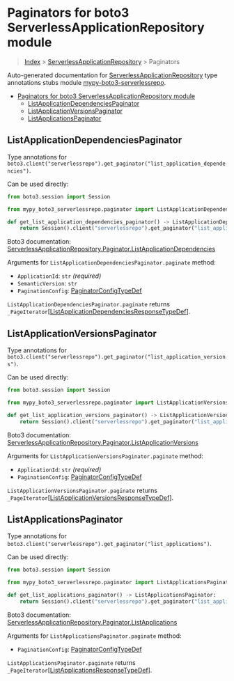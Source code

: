 <a id="paginators-for-boto3-serverlessapplicationrepository-module"></a>

# Paginators for boto3 ServerlessApplicationRepository module

> [Index](..) > [ServerlessApplicationRepository](.) > Paginators

Auto-generated documentation for
[ServerlessApplicationRepository](https://boto3.amazonaws.com/v1/documentation/api/latest/reference/services/serverlessrepo.html#ServerlessApplicationRepository)
type annotations stubs module
[mypy-boto3-serverlessrepo](https://pypi.org/project/mypy-boto3-serverlessrepo/).

- [Paginators for boto3 ServerlessApplicationRepository module](#paginators-for-boto3-serverlessapplicationrepository-module)
  - [ListApplicationDependenciesPaginator](#listapplicationdependenciespaginator)
  - [ListApplicationVersionsPaginator](#listapplicationversionspaginator)
  - [ListApplicationsPaginator](#listapplicationspaginator)

<a id="listapplicationdependenciespaginator"></a>

## ListApplicationDependenciesPaginator

Type annotations for
`boto3.client("serverlessrepo").get_paginator("list_application_dependencies")`.

Can be used directly:

```python
from boto3.session import Session

from mypy_boto3_serverlessrepo.paginator import ListApplicationDependenciesPaginator

def get_list_application_dependencies_paginator() -> ListApplicationDependenciesPaginator:
    return Session().client("serverlessrepo").get_paginator("list_application_dependencies")
```

Boto3 documentation:
[ServerlessApplicationRepository.Paginator.ListApplicationDependencies](https://boto3.amazonaws.com/v1/documentation/api/latest/reference/services/serverlessrepo.html#ServerlessApplicationRepository.Paginator.ListApplicationDependencies)

Arguments for `ListApplicationDependenciesPaginator.paginate` method:

- `ApplicationId`: `str` *(required)*
- `SemanticVersion`: `str`
- `PaginationConfig`:
  [PaginatorConfigTypeDef](./type_defs.md#paginatorconfigtypedef)

`ListApplicationDependenciesPaginator.paginate` returns
`_PageIterator`\[[ListApplicationDependenciesResponseTypeDef](./type_defs.md#listapplicationdependenciesresponsetypedef)\].

<a id="listapplicationversionspaginator"></a>

## ListApplicationVersionsPaginator

Type annotations for
`boto3.client("serverlessrepo").get_paginator("list_application_versions")`.

Can be used directly:

```python
from boto3.session import Session

from mypy_boto3_serverlessrepo.paginator import ListApplicationVersionsPaginator

def get_list_application_versions_paginator() -> ListApplicationVersionsPaginator:
    return Session().client("serverlessrepo").get_paginator("list_application_versions")
```

Boto3 documentation:
[ServerlessApplicationRepository.Paginator.ListApplicationVersions](https://boto3.amazonaws.com/v1/documentation/api/latest/reference/services/serverlessrepo.html#ServerlessApplicationRepository.Paginator.ListApplicationVersions)

Arguments for `ListApplicationVersionsPaginator.paginate` method:

- `ApplicationId`: `str` *(required)*
- `PaginationConfig`:
  [PaginatorConfigTypeDef](./type_defs.md#paginatorconfigtypedef)

`ListApplicationVersionsPaginator.paginate` returns
`_PageIterator`\[[ListApplicationVersionsResponseTypeDef](./type_defs.md#listapplicationversionsresponsetypedef)\].

<a id="listapplicationspaginator"></a>

## ListApplicationsPaginator

Type annotations for
`boto3.client("serverlessrepo").get_paginator("list_applications")`.

Can be used directly:

```python
from boto3.session import Session

from mypy_boto3_serverlessrepo.paginator import ListApplicationsPaginator

def get_list_applications_paginator() -> ListApplicationsPaginator:
    return Session().client("serverlessrepo").get_paginator("list_applications")
```

Boto3 documentation:
[ServerlessApplicationRepository.Paginator.ListApplications](https://boto3.amazonaws.com/v1/documentation/api/latest/reference/services/serverlessrepo.html#ServerlessApplicationRepository.Paginator.ListApplications)

Arguments for `ListApplicationsPaginator.paginate` method:

- `PaginationConfig`:
  [PaginatorConfigTypeDef](./type_defs.md#paginatorconfigtypedef)

`ListApplicationsPaginator.paginate` returns
`_PageIterator`\[[ListApplicationsResponseTypeDef](./type_defs.md#listapplicationsresponsetypedef)\].
